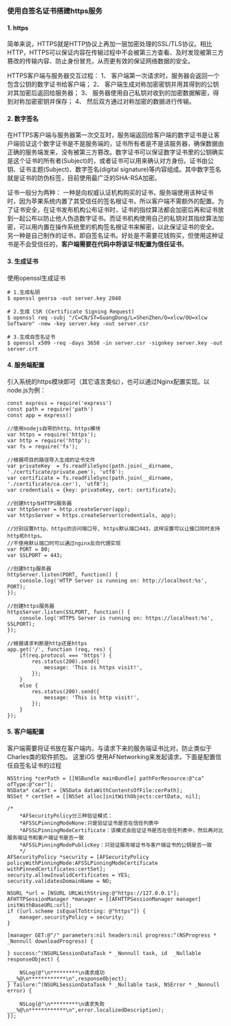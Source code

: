 ### 使用自签名证书搭建https服务

#### 1. https
简单来说，HTTPS就是HTTP协议上再加一层加密处理的SSL/TLS协议。相比HTTP，HTTPS可以保证内容在传输过程中不会被第三方查看、及时发现被第三方篡改的传输内容、防止身份冒充，从而更有效的保证网络数据的安全。

HTTPS客户端与服务器交互过程：
1、 客户端第一次请求时，服务器会返回一个包含公钥的数字证书给客户端；
2、 客户端生成对称加密密钥并用其得到的公钥对其加密后返回给服务器；
3、 服务器使用自己私钥对收到的加密数据解密，得到对称加密密钥并保存；
4、 然后双方通过对称加密的数据进行传输。
#### 2. 数字签名
在HTTPS客户端与服务器第一次交互时，服务端返回给客户端的数字证书是让客户端验证这个数字证书是不是服务端的，证书所有者是不是该服务器，确保数据由正确的服务端发来，没有被第三方篡改。数字证书可以保证数字证书里的公钥确实是这个证书的所有者(Subject)的，或者证书可以用来确认对方身份。证书由公钥、证书主题(Subject)、数字签名(digital signature)等内容组成。其中数字签名就是证书的防伪标签，目前使用最广泛的SHA-RSA加密。

证书一般分为两种：
一种是向权威认证机构购买的证书，服务端使用该种证书时，因为苹果系统内置了其受信任的签名根证书，所以客户端不需额外的配置。为了证书安全，在证书发布机构公布证书时，证书的指纹算法都会加密后再和证书放到一起公布以防止他人伪造数字证书。而证书机构使用自己的私钥对其指纹算法加密，可以用内置在操作系统里的机构签名根证书来解密，以此保证证书的安全。
另一种是自己制作的证书，即自签名证书。好处是不需要花钱购买，但使用这种证书是不会受信任的，**客户端需要在代码中将该证书配置为信任证书**。
#### 3. 生成证书
使用openssl生成证书
```
# 1.生成私钥
$ openssl genrsa -out server.key 2048

# 2.生成 CSR (Certificate Signing Request)
$ openssl req -subj "/C=CN/ST=GuangDong/L=ShenZhen/O=xlcw/OU=xlcw Software" -new -key server.key -out server.csr

# 3.生成自签名证书
$ openssl x509 -req -days 3650 -in server.csr -signkey server.key -out server.crt
```
#### 4. 服务端配置
引入系统的https模块即可（其它语言类似），也可以通过Nginx配置实现。以node.js为例：
```
const express = require('express')
const path = require('path')
const app = express()

//使用nodejs自带的http、https模块
var https = require('https');
var http = require('http');
var fs = require('fs');

//根据项目的路径导入生成的证书文件
var privateKey  = fs.readFileSync(path.join(__dirname, './certificate/private.pem'), 'utf8');
var certificate = fs.readFileSync(path.join(__dirname, './certificate/ca.cer'), 'utf8');
var credentials = {key: privateKey, cert: certificate};

//创建http与HTTPS服务器
var httpServer = http.createServer(app);
var httpsServer = https.createServer(credentials, app);

//分别设置http、https的访问端口号, https默认端口443，这样设置可以让接口同时支持http和https。
//不使用默认端口时可以通过nginx反向代理实现
var PORT = 80;
var SSLPORT = 443;

//创建http服务器
httpServer.listen(PORT, function() {
    console.log('HTTP Server is running on: http://localhost:%s', PORT);
});

//创建https服务器
httpsServer.listen(SSLPORT, function() {
    console.log('HTTPS Server is running on: https://localhost:%s', SSLPORT);
});
  
//根据请求判断是http还是https
app.get('/', function (req, res) {
    if(req.protocol === 'https') {
        res.status(200).send({
            message: 'This is https visit!',
        });
    }
    else {
        res.status(200).send({
            message: 'This is http visit!',
        });
    }
});
```
#### 5. 客户端配置
客户端需要将证书放在客户端内，与请求下来的服务端证书比对，防止类似于Charles类的软件抓包。
这里iOS 使用AFNetworking来发起请求，下面是配置信任自签名证书的过程
```
NSString *cerPath = [[NSBundle mainBundle] pathForResource:@"ca" ofType:@"cer"];
NSData* caCert = [NSData dataWithContentsOfFile:cerPath];
NSSet * certSet = [[NSSet alloc]initWithObjects:certData, nil];

/*
    *AFSecurityPolicy分三种验证模式：
    *AFSSLPinningModeNone:只是验证证书是否在信任列表中
    *AFSSLPinningModeCertificate：该模式会验证证书是否在信任列表中，然后再对比服务端证书和客户端证书是否一致
    *AFSSLPinningModePublicKey：只验证服务端证书与客户端证书的公钥是否一致
    */
AFSecurityPolicy *security = [AFSecurityPolicy policyWithPinningMode:AFSSLPinningModeCertificate withPinnedCertificates:certSet];
security.allowInvalidCertificates = YES;
security.validatesDomainName = NO;

NSURL *url = [NSURL URLWithString:@"https://127.0.0.1"];
AFHTTPSessionManager *manager = [[AFHTTPSessionManager manager] initWithBaseURL:url];
if ([url.scheme isEqualToString: @"https"]) {
    manager.securityPolicy = security;
}

[manager GET:@"/" parameters:nil headers:nil progress:^(NSProgress * _Nonnull downloadProgress) {
    
} success:^(NSURLSessionDataTask * _Nonnull task, id  _Nullable responseObject) {
    
    NSLog(@"\n*********\n请求成功___%@\n************\n",responseObject);
} failure:^(NSURLSessionDataTask * _Nullable task, NSError * _Nonnull error) {
    
    NSLog(@"\n*********\n请求失败___%@\n************\n",error.localizedDescription);
}];
```
